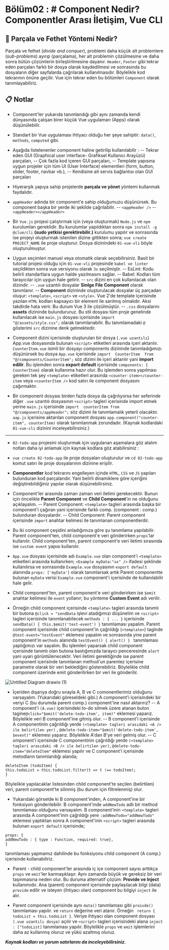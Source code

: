 ﻿# Bölüm02 : # Component Nedir? Componentler Arası İletişim, Vue CLI

## :pushpin: Parçala ve Fethet Yöntemi Nedir?
Parçala ve fethet (_divide and conquer_), problemi daha küçük alt problemlere (_sub-problems_) ayırıp (parçalama), her alt problemin çözülmesine ve daha sonra bütün çözümlerin birleştirilmesine dayanır.
`Header`, `Footer` gibi tekrar eden parçaları farklı bir dosya olarak kaydedilmesi ve sonrasında bu dosyaların diğer sayfalarda çağrılarak kullanılmasıdır. Böylelikle kod tekrarının önüne geçilir.
Vue için tekrar eden bu bölümleri `Component` olarak tanımlayabiliriz.
## :clipboard: Notlar 
- Component'ler yukarıda tanımlandığı gibi aynı zamanda kendi dünyasında çalışan birer küçük Vue uygulamarı (Apps) olarak düşünülebilir.

- Standart bir Vue uygulaması ihtiyacı olduğu her şeye sahiptir: `data()`, `methods`, `computed` gibi.
- Aşağıda listelenenler component  haline getirilip kullanılabilir :
-- Tekrar eden GUI (Graphical user interface- Grafiksel Kullanıcı Arayüzü) parçaları,
-- Çok fazla kod içeren GUI parçaları,
-- Template yapısına uygun projeler için tüm UI (User Interface) elementleri (form, button, slider, footer, navbar vb.),
-- Kendisine ait servis bağlantısı olan GUI parçaları
- Hiyerarşik yapıya sahip projelerde **parçala ve yönet**  yöntemi kullanmak faydalıdır.

- `appHeader` adında bir component'e sahip olduğumuzu düşünürsek. Bu component başka bir yerde iki şekilde çağrılabilir.
-- `<appHeader />`
-- `<appHeader></appHeader>`

- Bir `Vue.js` projesi çalıştırmak için (veya oluşturmak) `Node.js` ve `npm` kurulumları gereklidir. Bu kurulumlar yapıldıktan sonra
`npm install -g @clue/cli` **(sudo yetkisi gerektirebilir.)**
kurulumu yapılır ve sonrasında ise projeyi oluşturmak istenilen dizine gittikten sonra;
`vue create PROJECT_NAME` ile proje oluşturur. Dosya dizinindeki `01-vue-vli` böyle oluşturulmuştur.

- Uygun seçimleri manuel veya otomatik olarak seçebilirsiniz. Basit bir tutorial projesi olduğu için `01-vue-vli` projesinde `babel ve linter` seçildikten sonra vue versiyonu olarak `3x` seçilmiştir.
-- EsLint: Kodu belirli standartlara uygun halde yazılmasını sağlar.
-- Babel: Kodları tüm tarayıcılar için uygun hale getirir.
-- `src` dizini en çok kullanılacak olan dizindir.
-- `.vue` uzantılı dosyalar **Sinlge File Component** olarak tanımlanır.
-- **Component** dizininde oluşturulacak dosyalar üç parçadan oluşur: `<template>`, `<script>` ve `<style>`.  Vue 2'de template içerisinde yazılan `HTML` kodları kapsayıcı bir element ile sarılmış olmalıdır. Aksi takdirde hata verir. Bu durum Vue 3 ile çözülmüştür.
-- `.css` dosyalarını **assets** dizininde bulundururuz. Bu stil dosyası tüm proje genelinde kullanılacak ise `main.js` dosyası içerisinde `import  "@/assets/style.css";` olarak tanımlanabilir. Bu tanımlamadaki `@` gösterimi `src` dizinine denk gelmektedir.

- Component dizini içerisinde oluşturulan bir dosya (`.vue uzantılı`) App.vue dosyasında bulunan `<script>` etiketleri arasında içeri aktarılır. `CounterItem.vue` isimli bir dosyayı components dizininde tanımladığımızı düşünürsek bu dosya `App.vue` içerisinde `import  CounterItem  from  "@/components/CounterItem";` söz dizimi ile içeri aktarılır yani **import edilir**. Bu işlemden sonra **export default** içerisinde `components: { CounterItem}` olarak kullanıma hazır olur. Bu işlemden sonra yapılması gereken tek şey `<template>` etiketleri arasında `<counter-item></counter-item` veya `<counterItem />` kod satırı ile component dosyasını çağırmaktır.

- Bir component dosyası birden fazla dosya da çağrılıyorsa her seferinde diğer `.vue` uzantılı dosyasının `<script>` tagleri içerisinde import etmek yerine `main.js` içerisinde `import  counterItem from  "@/components/appHeader";` söz dizimi ile tanımlamalık yeterli olacaktır. `aap.js` içerisine aktarılan component dosyası `app.component("counter-item", counterItem)` olarak tanımlanmak zorundadır. (Kaynak kodlardaki `01-vue-cli` dizinini inceleyebilirsiniz.)

<hr>

- `02-todo-app` projesini oluşturmak için uygulanan aşamalara göz atalım notları daha iyi anlamak için kaynak kodlara göz atabilirsiniz :

- `vue create 02-todo-app` ile proje dosyaları oluşturulur ve `cd 02-todo-app` komut satırı ile proje dosyalarının dizinine erişilir.

- **Componentler**  kod tekrarını engelleyen içinde `HTML`, `CSS` ve `JS` yapıları bulunduran kod parçalarıdır. Yani belirli dinamiklere göre içeriğini değiştirebildiğiniz yapılar olarak düşünebilirsiniz.

- Component'ler arasında zaman zaman veri iletimi gerekecektir. Bunun için öncelikle **Parent Component** ve **Child Component**'in ne olduğunu açıklayalım. 
-- Parent Component: `<template>` tagleri arasında başka bir component'i çağıran yani içerisinde farklı comp. (component : comp.) bulunduran dosyalardır.
-- Child Component: Parent component içerisinde `import` anahtar kelimesi ile tanımlanan componentlerdir.

- Bu iki component çeşidini anladığımıza göre şu tanımlama yapılabilir. Parent component'ten, child component'e veri gönderirken `props`'lar kullanılır. Child component'ten, parent component'e veri iletimi sırasında ise `custom event` yapısı kullanılır.

- `App.vue` dosyası içerisinde adı `Example.vue` olan component'i `<template>` etiketleri arasında kullanırken; `<Example myData:"xx" />` ifadesi şeklinde kullanılırsa ve sonrasında `Example.vue` dosyasının `export default` alanında `props: ['myData']` olarak tanımlarsak artık Parent componentte bulunan `myData` verisi `Example.vue` component'i içerisinde de kullanılabilir hale gelir.

- Child component'ten, parent component'e veri gönderirken ise `$emit` anahtar kelimesi ile `event` yollanır; bu yönteme **Custom Event** adı verilir.

- Örneğin child component içerisinde `<template>` tagleri arasında tanımlı bir butona `@click = "sendData` işlevi atadığımızı düşünelim ve `<script>` tagleri içerisinde tanımlanabilecek `methods : { ... }` içerisinde `sendData() { this.$emit('test-event') }` tanımlaması yapalım. Parent component içerisinde child component'in çağrıldığı (`<template>`) taginde `@test-event="testEvent"` eklemesi yapalım ve sonrasında yine parent component'in `methods` alanında `testEvent() { alert() } ` tanımlaması yaptığımızı var sayalım. Bu işlemleri yaparsak child component içerisinde tanımlı olan butona bastığımızda tarayıcı penceresinde `alert` yani uyarı görüntülenecektir. Veri iletimi gerektiğinde ise parent component içerisinde tanımlanan method'un parentez içerisine parametre olarak bir veri beklediğini gösterebiliriz. Böylelikle child component üzerinde emit gönderilirken bir veri ile gönderilir.

![Untitled Diagram drawio (1)](https://user-images.githubusercontent.com/54971670/147474024-ad0d2b9c-a902-4430-80e1-8db3fc73b6a1.png)

- İçeriden dışarıya doğru sırayla A, B ve C comonentlerimiz olduğunu varsayalım. (Yukarıdaki göreseldeki gibi.)  A component'i içerisindeki bir veriyi C (bu durumda parent comp.) component'ine nasıl aktarırız?
-- A component'i `(A.vue)` içerisindeki to-do silmek üzere atanan buton tagine`@click="$emit('delete-todo-item', item)"` eklemesi yaparız. Böylelikle veri B component'ine gitmiş olur.
-- B component'i içerisinde A componentinin çağrıldığı yerde `(<template> tagleri arasıdaki <A /> ile belirtilen yer)` , `@delete-todo-item="$emit('delete-todo-item', $event)"` eklemesi yaparız. Böylelikle A'dan B'ye veri gelmiş olur.
-- C omponent'i içerisinde C componentinin çağrıldığı yerde `(<template> tagleri arasıdaki <B /> ile belirtilen yer)`, `@delete-todo-item="deleteItem"` eklemesi yapılır ve C component'i içerisinde metodların tanımlandığı alanda;
```
deleteItem (todoItem) {
this.todoList = this.todoList.filter(t => t !== todoItem);
}
```
Böylelikle yapılacaklar listesinden child component'te seçilen (belirtilen) veri, parent component'te silinmiş (bu durum için filtrelenmiş) olur.

- Yukarıdaki görselde ki B component'inden, A component'ine bir fonksiyon gönderilebilir. B component'inde `addNewTodo` adlı bir method tanımlaması olduğunu varsayalım. B component'inin `<template>` tagleri arasında A component'inin çağrıldığı yere `:addNewTodo="addNewTodo"` eklemesi yaptıktan sonra A component'inin `<script>` tagleri arasında bulunan `export default` içerisinde;
 ```
 props: { 
addNewTodo : { type : Function, required: true},
}
```
tanımlaması yapmamız dahilinde bu fonksiyonu child component (A comp.) içerisinde kullanabiliriz.

- Parent - child component'ler arasında iç içe component sayısı arttıkça `props` ve `emit`'ler karmaşıklaşır. Aynı zamanda büyük ve gereksiz bir veri taşınmasına neden olur. Bu duruma alternatif çözüm: **Provide ve Inject** kullanımıdır. Ana (parent) component içerisinde paylaşılacak bilgi (data) `provide` edilir ve isteyen (ihtiyacı olan) component bu bilgiyi `inject` ile alır.

- Parent component içerisinde aynı `data()` tanımlaması gibi `proivde()`  tanımlaması yapılır. ve `return` değerine veri atanır. Örneğin ` return { todoList = this.todoList }`. Veriye ihtiyacı olan component dosyası `(.vue uzantılı dosya)` açılır ve `<script>` tagleri içerisindeki alana `inject : ["todoList]` tanımlaması yapılır. Böylelikle `props` ve `emit` işlemlerini daha az kullanmış oluruz ve yükü azaltmış oluruz.

***Kaynak kodları ve yorum satırlarını da inceleyebilirsiniz.***

